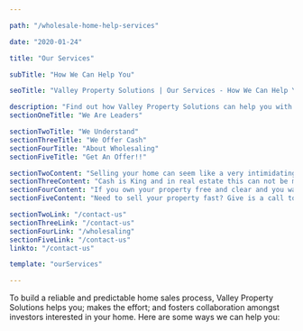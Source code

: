 ```yaml
---

path: "/wholesale-home-help-services"

date: "2020-01-24"

title: "Our Services"

subTitle: "How We Can Help You"

seoTitle: "Valley Property Solutions | Our Services - How We Can Help You" 

description: "Find out how Valley Property Solutions can help you with selling your home fast. We work with you to find a buyer quickly. Cash for your home."
sectionOneTitle: "We Are Leaders"

sectionTwoTitle: "We Understand"
sectionThreeTitle: "We Offer Cash"
sectionFourTitle: "About Wholesaling"
sectionFiveTitle: "Get An Offer!!"

sectionTwoContent: "Selling your home can seem like a very intimidating task whether its your choice or not. We just want you to know that we're here to make your life easier and help guide you through this process."
sectionThreeContent: "Cash is King and in real estate this can not be more true, most of our offers are in cash… why? Because sellers love cash. Cash offers are the reason we can close in a short amount of time. All of our offers come with a proof of funds to ensure you we have the funding to purchase the property. Along with a proof of funds we also submit a good size down payment."
sectionFourContent: "If you own your property free and clear and you want to sell it but don’t want to go through an agent, this option might be for you."
sectionFiveContent: "Need to sell your property fast? Give is a call today at (530) 446-2271"

sectionTwoLink: "/contact-us"
sectionThreeLink: "/contact-us"
sectionFourLink: "/wholesaling"
sectionFiveLink: "/contact-us"
linkto: "/contact-us"

template: "ourServices"

---
```

To build a reliable and predictable home sales process, Valley Property Solutions helps you; makes the effort; and fosters collaboration amongst investors interested in your home. Here are some ways we can help you:
